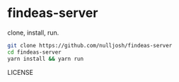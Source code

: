 # findeas-server

clone, install, run.


```bash
git clone https://github.com/nulljosh/findeas-server
cd findeas-server
yarn install && yarn run
```

LICENSE